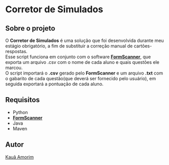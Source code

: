 # Corretor de Simulados

## Sobre o projeto

O **Corretor de Simulados** é uma solução que foi desenvolvida durante meu estágio obrigatório, a fim de substituir a correção manual de cartões-respostas. <br>
Esse script funciona em conjunto com o software <a href="https://sourceforge.net/projects/formscanner/"><strong>FormScanner</strong></a>, que exporta um arquivo .csv com o nome de cada aluno e quais questões ele marcou. <br>
O script importará o **.csv** gerado pelo **FormScanner** e um arquivo **.txt** com o gabarito de cada questão(que deverá ser fornecido pelo usuário), em seguida exportará a pontuação de cada aluno.

## Requisitos
- Python
- <a href="https://sourceforge.net/projects/formscanner/"><strong>FormScanner</strong></a>
- Java
- Maven

## Autor

<a href="github.com/amorimk">Kauã Amorim</a>


